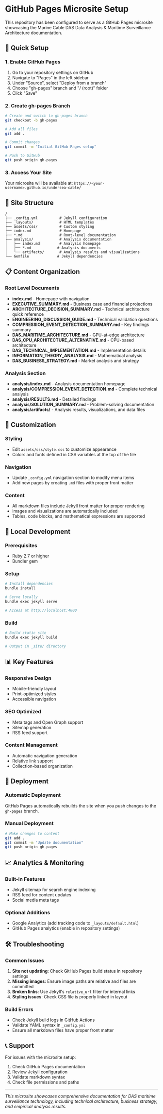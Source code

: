 # GitHub Pages Microsite Setup

This repository has been configured to serve as a GitHub Pages microsite showcasing the Marine Cable DAS Data Analysis & Maritime Surveillance Architecture documentation.

## 🚀 Quick Setup

### 1. Enable GitHub Pages
1. Go to your repository settings on GitHub
2. Navigate to "Pages" in the left sidebar
3. Under "Source", select "Deploy from a branch"
4. Choose "gh-pages" branch and "/ (root)" folder
5. Click "Save"

### 2. Create gh-pages Branch
```bash
# Create and switch to gh-pages branch
git checkout -b gh-pages

# Add all files
git add .

# Commit changes
git commit -m "Initial GitHub Pages setup"

# Push to GitHub
git push origin gh-pages
```

### 3. Access Your Site
Your microsite will be available at:
`https://<your-username>.github.io/undersea-cable/`

## 📁 Site Structure

```
/
├── _config.yml          # Jekyll configuration
├── _layouts/            # HTML templates
├── assets/css/          # Custom styling
├── index.md             # Homepage
├── *.md                 # Root-level documentation
├── analysis/            # Analysis documentation
│   ├── index.md         # Analysis homepage
│   ├── *.md            # Analysis documents
│   └── artifacts/       # Analysis results and visualizations
└── Gemfile             # Jekyll dependencies
```

## 📋 Content Organization

### Root Level Documents
- **index.md** - Homepage with navigation
- **EXECUTIVE_SUMMARY.md** - Business case and financial projections
- **ARCHITECTURE_DECISION_SUMMARY.md** - Technical architecture quick reference
- **ENGINEERING_DISCUSSION_GUIDE.md** - Technical validation questions
- **COMPRESSION_EVENT_DETECTION_SUMMARY.md** - Key findings summary
- **DAS_MARITIME_ARCHITECTURE.md** - GPU-at-edge architecture
- **DAS_CPU_ARCHITECTURE_ALTERNATIVE.md** - CPU-based architecture
- **DAS_TECHNICAL_IMPLEMENTATION.md** - Implementation details
- **INFORMATION_THEORY_ANALYSIS.md** - Mathematical analysis
- **DAS_BUSINESS_STRATEGY.md** - Market analysis and strategy

### Analysis Section
- **analysis/index.md** - Analysis documentation homepage
- **analysis/COMPRESSION_EVENT_DETECTION.md** - Complete technical analysis
- **analysis/RESULTS.md** - Detailed findings
- **analysis/SOLUTION_SUMMARY.md** - Problem-solving documentation
- **analysis/artifacts/** - Analysis results, visualizations, and data files

## 🎨 Customization

### Styling
- Edit `assets/css/style.css` to customize appearance
- Colors and fonts defined in CSS variables at the top of the file

### Navigation
- Update `_config.yml` navigation section to modify menu items
- Add new pages by creating `.md` files with proper front matter

### Content
- All markdown files include Jekyll front matter for proper rendering
- Images and visualizations are automatically included
- Tables, code blocks, and mathematical expressions are supported

## 🔧 Local Development

### Prerequisites
- Ruby 2.7 or higher
- Bundler gem

### Setup
```bash
# Install dependencies
bundle install

# Serve locally
bundle exec jekyll serve

# Access at http://localhost:4000
```

### Build
```bash
# Build static site
bundle exec jekyll build

# Output in _site/ directory
```

## 📊 Key Features

### Responsive Design
- Mobile-friendly layout
- Print-optimized styles
- Accessible navigation

### SEO Optimized
- Meta tags and Open Graph support
- Sitemap generation
- RSS feed support

### Content Management
- Automatic navigation generation
- Relative link support
- Collection-based organization

## 🚀 Deployment

### Automatic Deployment
GitHub Pages automatically rebuilds the site when you push changes to the `gh-pages` branch.

### Manual Deployment
```bash
# Make changes to content
git add .
git commit -m "Update documentation"
git push origin gh-pages
```

## 📈 Analytics & Monitoring

### Built-in Features
- Jekyll sitemap for search engine indexing
- RSS feed for content updates
- Social media meta tags

### Optional Additions
- Google Analytics (add tracking code to `_layouts/default.html`)
- GitHub Pages analytics (enable in repository settings)

## 🛠️ Troubleshooting

### Common Issues
1. **Site not updating**: Check GitHub Pages build status in repository settings
2. **Missing images**: Ensure image paths are relative and files are committed
3. **Broken links**: Use Jekyll's `relative_url` filter for internal links
4. **Styling issues**: Check CSS file is properly linked in layout

### Build Errors
- Check Jekyll build logs in GitHub Actions
- Validate YAML syntax in `_config.yml`
- Ensure all markdown files have proper front matter

## 📞 Support

For issues with the microsite setup:
1. Check GitHub Pages documentation
2. Review Jekyll configuration
3. Validate markdown syntax
4. Check file permissions and paths

---

*This microsite showcases comprehensive documentation for DAS maritime surveillance technology, including technical architecture, business strategy, and empirical analysis results.*
